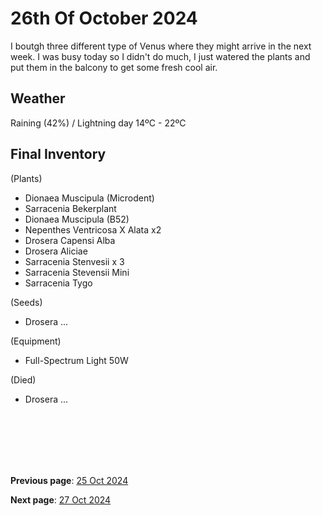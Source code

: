 # 26th Of October 2024

I boutgh three different type of Venus where they might arrive in the next week. I was busy today so I didn't do much, I just watered the plants and put them in the balcony to get some fresh cool air.


## Weather

Raining (42%) / Lightning day 14ºC - 22ºC


## Final Inventory

(Plants)
- Dionaea Muscipula (Microdent)
- Sarracenia Bekerplant
- Dionaea Muscipula (B52)
- Nepenthes Ventricosa X Alata x2
- Drosera Capensi Alba
- Drosera Aliciae
- Sarracenia Stenvesii x 3
- Sarracenia Stevensii Mini
- Sarracenia Tygo

(Seeds)
- Drosera ...

(Equipment)
- Full-Spectrum Light 50W

(Died)
- Drosera ...

<br>
<br>
<br>
<br>
<br>

**Previous page**: <a href="./25_oct_2024">25 Oct 2024</a>

**Next page**: <a href="./27_oct_2024">27 Oct 2024</a>
<br>
<br>
<br>
<br>
<br>
<br>